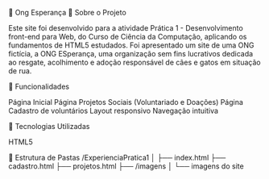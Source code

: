 🐾 Ong Esperança
🌟 Sobre o Projeto

Este site foi desenvolvido para a atividade Prática 1 - Desenvolvimento front-end para Web, do Curso de Ciência da Computação, aplicando os fundamentos de HTML5 estudados.
Foi apresentado um site de uma ONG fictícia, a ONG ESperança, uma organização sem fins lucrativos dedicada ao resgate, acolhimento e adoção responsável de cães e gatos em situação de rua. 

📌 Funcionalidades

Página Inicial
Página Projetos Sociais (Voluntariado e Doações)
Página Cadastro de voluntários
Layout responsivo
Navegação intuitiva

🚀 Tecnologias Utilizadas

HTML5

📁 Estrutura de Pastas
/ExperienciaPratica1
│
├── index.html
├── cadastro.html
├── projetos.html
├── /imagens
│   └── imagens do site
